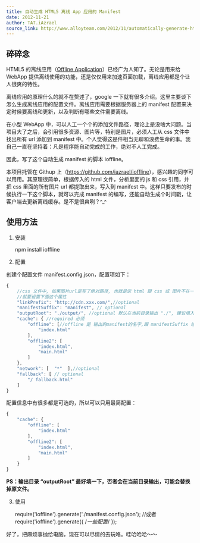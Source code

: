 ```yaml
---
title: 自动生成 HTML5 离线 App 应用的 Manifest
date: 2012-11-21
author: TAT.iAzrael
source_link: http://www.alloyteam.com/2012/11/automatically-generate-html5-offline-application-manifest/
---
```


<!-- {% raw %} - for jekyll -->

## 碎碎念

HTML5 的离线应用（[Offline Application](http://www.w3.org/TR/offline-webapps/)）已经广为人知了。无论是用来给 WebApp 提供离线使用的功能，还是仅仅用来加速页面加载，离线应用都是个让人很爽的特性。

离线应用的原理什么的就不在赘述了，google 一下就有很多介绍。这里主要谈下怎么生成离线应用的配置文件。离线应用需要根据服务器上的 manifest 配置来决定时候要离线和更新，以及判断有哪些文件需要离线。

在小型 WebApp 中，可以人工一个个的添加文件路径，理论上是没啥大问题。当项目大了之后，会引用很多资源、图片等，特别是图片，必须人工从 css 文件中找出所有 url 添加到 manifest 中。个人觉得这是件相当无聊和浪费生命的事。我自己一直在坚持着：凡是程序能自动完成的工作，绝对不人工完成。

因此，写了这个自动生成 manifest 的脚本 ioffline。

本项目托管在 Githup 上（<https://github.com/iazrael/ioffline>），感兴趣的同学可以用用。其原理很简单，根据传入的 html 文件，分析里面的 js 和 css 引用，并把 css 里面的所有图片 url 都提取出来，写入到 manifest 中。这样只要发布的时候执行一下这个脚本，就可以完成 manifest 的编写，还能自动生成个时间戳，让客户端去更新离线缓存。是不是很爽咧？^\_^

## 使用方法

1. 安装

    npm install ioffline

2. 配置

创建个配置文件 manifest.config.json，配置项如下：

```javascript
{
	//css 文件中, 如果图片url是写了绝对路径, 也就是说 html 跟 css 或 图片不在一个域名下
	//就要设置下面这个属性
	"linkPrefix": "http://cdn.xxx.com/",//optional
	"manifestSuffix": "manifest", // optional
	"outputRoot": "./output/", //optional 默认在当前目录输出 "./", 建议填入
	"cache": { //required 必须
		"offline": [//offline 是 输出的manifest的名字,跟 manifestSuffix 组合成文件名
			"index.html"
		],
		"offline2": [
			"index.html",
			"main.html"
		]
	},
	"network": [  "*"  ],//optional
	"fallback": [ // optional
		"/ fallback.html"
	]
}
```

配置信息中有很多都是可选的，所以可以只用最简配置：

```javascript
{
	"cache": { 
		"offline": [
			"index.html"
		],
		"offline2": [
			"index.html",
			"main.html"
		]
	}
}
```

**PS：输出目录 “outputRoot” 最好填一下，否者会在当前目录输出，可能会替换掉原文件。**

3. 使用

    require('ioffline').generate('./manifest.config.json');
    //或者
    require('ioffline').generate({ /*一些配置*/ });

好了，把麻烦事抛给电脑，现在可以尽情的去玩咯。哇哈哈哈～～


<!-- {% endraw %} - for jekyll -->